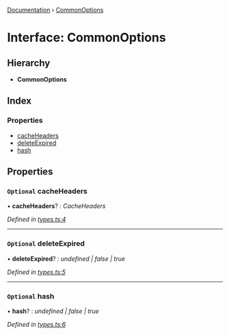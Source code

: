 [Documentation](../README.md) › [CommonOptions](commonoptions.md)

# Interface: CommonOptions

## Hierarchy

* **CommonOptions**

## Index

### Properties

* [cacheHeaders](commonoptions.md#optional-cacheheaders)
* [deleteExpired](commonoptions.md#optional-deleteexpired)
* [hash](commonoptions.md#optional-hash)

## Properties

### `Optional` cacheHeaders

• **cacheHeaders**? : *CacheHeaders*

*Defined in [types.ts:4](https://github.com/badbatch/cachemap/blob/29323d9/packages/core-worker/src/types.ts#L4)*

___

### `Optional` deleteExpired

• **deleteExpired**? : *undefined | false | true*

*Defined in [types.ts:5](https://github.com/badbatch/cachemap/blob/29323d9/packages/core-worker/src/types.ts#L5)*

___

### `Optional` hash

• **hash**? : *undefined | false | true*

*Defined in [types.ts:6](https://github.com/badbatch/cachemap/blob/29323d9/packages/core-worker/src/types.ts#L6)*
